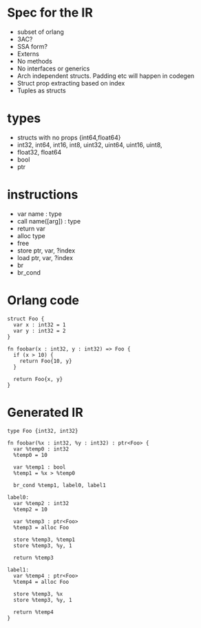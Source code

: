 # Spec for the IR
- subset of orlang
- 3AC?
- SSA form?
- Externs
- No methods
- No interfaces or generics
- Arch independent structs. Padding etc will happen in codegen
- Struct prop extracting based on index
- Tuples as structs

# types
- structs with no props {int64,float64}
- int32, int64, int16, int8, uint32, uint64, uint16, uint8,
- float32, float64
- bool
- ptr<type>

# instructions
- var name : type
- call name([arg]) : type
- return var
- alloc type
- free
- store ptr, var, ?index
- load ptr, var, ?index
- br
- br_cond


# Orlang code

```
struct Foo {
  var x : int32 = 1
  var y : int32 = 2
}

fn foobar(x : int32, y : int32) => Foo {
  if (x > 10) {
    return Foo{10, y}
  }

  return Foo{x, y}
}

```


# Generated IR

```
type Foo {int32, int32}

fn foobar(%x : int32, %y : int32) : ptr<Foo> {
  var %temp0 : int32
  %temp0 = 10

  var %temp1 : bool
  %temp1 = %x > %temp0

  br_cond %temp1, label0, label1

label0:
  var %temp2 : int32
  %temp2 = 10

  var %temp3 : ptr<Foo>
  %temp3 = alloc Foo

  store %temp3, %temp1
  store %temp3, %y, 1

  return %temp3

label1:
  var %temp4 : ptr<Foo>
  %temp4 = alloc Foo

  store %temp3, %x
  store %temp3, %y, 1

  return %temp4
}

```
